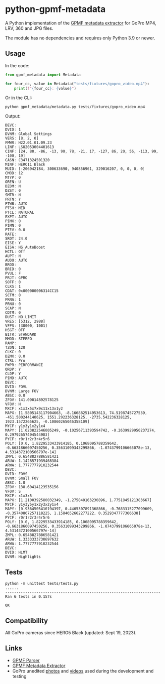 # python-gpmf-metadata

A Python implementation of the [GPMF metadata extractor](https://gopro.github.io/labs/control/metadata/) for GoPro MP4, LRV, 360 and JPG files.

The module has no dependencies and requires only Python 3.9 or newer.

## Usage

In the code:

```python
from gpmf_metadata import Metadata

for four_cc, value in Metadata("tests/fixtures/gopro_video.mp4"):
    print(f"{four_cc}: {value}")
```

Or in the CLI:

```
python gpmf_metadata/metadata.py tests/fixtures/gopro_video.mp4
```

Output:

```
DEVC: 
DVID: 1
DVNM: Global Settings
VERS: [8, 2, 0]
FMWR: H22.01.01.09.23
LINF: LSU2053004401613
CINF: [24, 80, -86, -13, 90, 78, -21, 17, -127, 86, 20, 56, -113, 99, -100, 19]
CASN: C3471324501320
MINF: HERO11 Black
MUID: [-206942184, 300633690, 940856961, 329016207, 0, 0, 0, 0]
CMOD: 12
MTYP: 0
OREN: U
DZOM: N
DZST: 0
SMTR: N
PRTN: Y
PTWB: AUTO
PTSH: MED
PTCL: NATURAL
EXPT: AUTO
PIMX: 0
PIMN: 0
PTEV: 0.0
RATE: 
SROT: 24.0
EISE: Y
EISA: HS AutoBoost
HCTL: Off
AUPT: N
AUDO: AUTO
BROD: 
BRID: 0
PVUL: F
PRJT: GPRO
SOFF: 0
CLKS: 1
CDAT: 0x000000006314CC15
SCTM: 0
PRNA: 1
PRNU: 0
SCAP: N
CDTM: 0
DUST: NO_LIMIT
VRES: [5312, 2988]
VFPS: [30000, 1001]
HSGT: OFF
BITR: STANDARD
MMOD: STEREO
RAMP: 
TZON: 120
CLKC: 0
DZMX: 0.0
CTRL: Pro
PWPR: PERFORMANCE
ORDP: Y
CLDP: Y
PIMD: AUTO
DEVC: 
DVID: FOVL
DVNM: Large FOV
ABSC: 0.0
ZFOV: 141.09014892578125
VFOV: H
MXCF: x1x3x5x7x9x11x13x1y2
MAPX: [1.5805143117904663, -8.166882514953613, 74.5198745727539, -451.500244140625, 1551.292236328125, -2735.542236328125, 1923.1572265625, -0.10860265046358109]
MYCF: y1y3y1x2y1x4
MAPY: [1.023822546005249, -0.10256711393594742, -0.2639929950237274, 0.29792657494544983]
PYCF: r0r1r2r3r4r5r6
POLY: [0.0, 1.8229533433914185, 0.1068095788359642, -0.6631866097450256, 0.35631099343299866, -1.0743799106665078e-13, 4.5314372100566797e-14]
ZMPL: 0.6548827886581421
ARUW: 1.1428571939468384
ARWA: 1.7777777910232544
DEVC: 
DVID: FOVS
DVNM: Small FOV
ABSC: 1.0
ZFOV: 138.60414123535156
VFOV: S
MXCF: x1x3x5
MAPX: [1.2100392580032349, -1.275840163230896, 1.7751845121383667]
MYCF: y1y3y5y1x2y3x2y1x4
MAPY: [0.9364505410194397, 0.4465307891368866, -0.7683315277099609, -0.35740867257118225, 1.1584652662277222, 0.3529347777366638]
PYCF: r0r1r2r3r4r5r6
POLY: [0.0, 1.8229533433914185, 0.1068095788359642, -0.6631866097450256, 0.35631099343299866, -1.0743799106665078e-13, 4.5314372100566797e-14]
ZMPL: 0.6548827886581421
ARUW: 1.3333333730697632
ARWA: 1.7777777910232544
DEVC: 
DVID: HLMT
DVNM: Highlights
```

## Tests

```
python -m unittest tests/tests.py
......
----------------------------------------------------------------------
Ran 6 tests in 0.157s

OK
```

## Compatibility

All GoPro cameras since HERO5 Black (updated: Sept 19, 2023).

## Links

* [GPMF Parser](https://gopro.github.io/gpmf-parser/)
* [GPMF Metadata Extractor](https://gopro.github.io/labs/control/metadata/)
* GoPro unedited [photos](https://www.dpreview.com/sample-galleries/0101586095/gopro-hero-11-black-sample-gallery/7805945349) and [videos](https://mega.nz/folder/YkEEUb7b#ySxIooiC6dsw0bVT9V2jzA) used during the development and testing